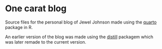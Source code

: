 # One carat blog
Source files for the personal blog of Jewel Johnson made using the [quarto](https://quarto.org/) package in R.

An earlier version of the blog was made using the [distill](https://rstudio.github.io/distill/) packagem which was later remade to the current version.
